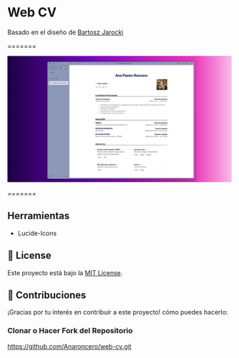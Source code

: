 # Web CV

<p>
Basado en el diseño de <a href="https://github.com/BartoszJarocki/cv">Bartosz Jarocki</a>
</p>


=======
<div align='center'>
  <img src='portada.png' alt='portada' />
</div>

=======

## Herramientas

- Lucide-Icons

## 📃 License

Este proyecto está bajo la [MIT License](LICENSE.md).

## 🤝 Contribuciones

¡Gracias por tu interés en contribuir a este proyecto! cómo puedes hacerlo:
### Clonar o Hacer Fork del Repositorio
https://github.com/Anaroncero/web-cv.git


